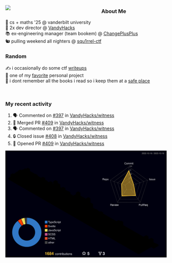 <!-- 
Hey what are you doing here? 
I admire your curiosity tho
Shoot me an email (zinean00 at gmail dot com)
Let's connect! 
-->

<p float="left">
  <img src='https://imgur.com/nGM66Ev.png' width='300' align="left">
  <p>
    
  <h3>About Me</h3>
  🏫 cs + maths '25 @ vanderbilt university <br>
  🌊 2x dev director @ <a href="https://github.com/vandyhacks">VandyHacks</a> <br>
  📚 ex-engineering manager (team bookem) @ <a href="https://github.com/changeplusplusvandy">ChangePlusPlus<a> <br>
  🐿 pulling weekend all nighters @ <a href="https://github.com/squ1rrel-ctf">squ1rrel-ctf</a> <br>
  
  <h3>Random</h3>
  ✍️ i occasionally do some ctf <a href="https://squ1rrel.dev/author/zineanteoh">writeups</a> <br>
  📱 one of my <a href="https://github.com/zineanteoh/vinkybox-app">favorite</a> personal project<br>
  📖 i dont remember all the books i read so i keep them at a <a href="https://www.goodreads.com/user/show/80901669-zi">safe place</a>
  </p>
  
</p>

<br>
<!-- <i>generated by <a href="https://labs.openai.com/s/0hW1r6PFYo3Zh0a7UoxK2AMp" target="_blank">dall-e 2</a></i> -->

<h3>My recent activity</h3>

<!--START_SECTION:activity-->
1. 🗣 Commented on [#397](https://github.com/VandyHacks/witness/pull/397#issuecomment-1765700209) in [VandyHacks/witness](https://github.com/VandyHacks/witness)
2. 🎉 Merged PR [#409](https://github.com/VandyHacks/witness/pull/409) in [VandyHacks/witness](https://github.com/VandyHacks/witness)
3. 🗣 Commented on [#397](https://github.com/VandyHacks/witness/pull/397#issuecomment-1763841480) in [VandyHacks/witness](https://github.com/VandyHacks/witness)
4. 🔒 Closed issue [#408](https://github.com/VandyHacks/witness/issues/408) in [VandyHacks/witness](https://github.com/VandyHacks/witness)
5. 💪 Opened PR [#409](https://github.com/VandyHacks/witness/pull/409) in [VandyHacks/witness](https://github.com/VandyHacks/witness)
<!--END_SECTION:activity-->

![](./profile-3d-contrib/profile-night-rainbow.svg)
